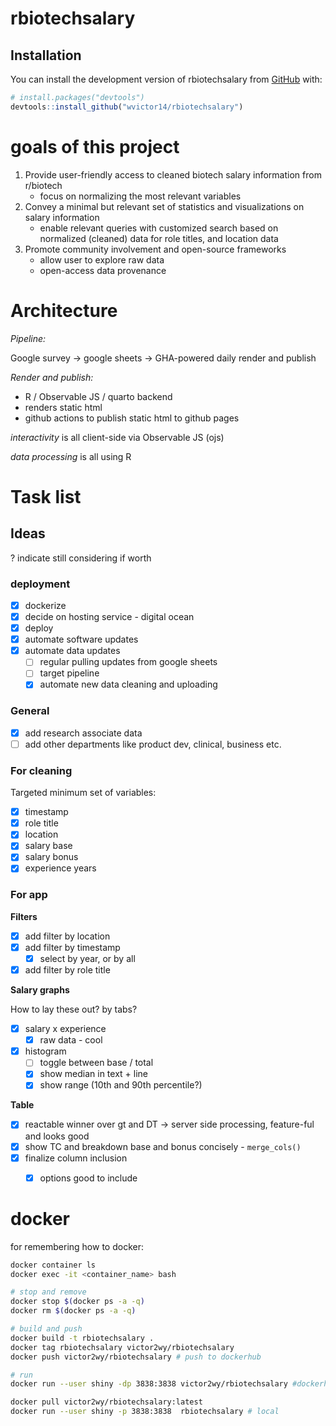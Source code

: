 # rbiotechsalary

<!-- badges: start -->

<!-- badges: end -->

## Installation

You can install the development version of rbiotechsalary from [GitHub](https://github.com/) with:

``` r
# install.packages("devtools")
devtools::install_github("wvictor14/rbiotechsalary")
```
# goals of this project

1. Provide user-friendly access to cleaned biotech salary information from r/biotech
   -  focus on normalizing the most relevant variables
3. Convey a minimal but relevant set of statistics and visualizations on salary information  
    - enable relevant queries with customized search based on normalized (cleaned) data for role titles, and location data  
4. Promote community involvement and open-source frameworks
    - allow user to explore raw data
    - open-access data provenance 

# Architecture

*Pipeline:*

Google survey -> google sheets -> GHA-powered daily render and publish

*Render and publish:*

- R / Observable JS / quarto backend
- renders static html
- github actions to publish static html to github pages 

*interactivity* is all client-side via Observable JS (ojs)

*data processing* is all using R


# Task list

## Ideas

? indicate still considering if worth

### deployment

- [x] dockerize
- [x] decide on hosting service - digital ocean
- [x] deploy
- [x] automate software updates
- [x] automate data updates
    - [ ] regular pulling updates from google sheets 
    - [ ] target pipeline
    - [x] automate new data cleaning and uploading

### General

-   [x] add research associate data
-   [ ] add other departments like product dev, clinical, business etc.

### For cleaning

Targeted minimum set of variables:

-   [x] timestamp
-   [x] role title
-   [x] location
-   [x] salary base
-   [x] salary bonus
-   [x] experience years

### For app

**Filters**

-   [x] add filter by location
-   [x] add filter by timestamp
    -   [x] select by year, or by all
-   [x] add filter by role title

**Salary graphs**

How to lay these out? by tabs?

-   [x] salary x experience
    - [x] raw data - cool
-   [x] histogram
    -   [ ] toggle between base / total
    -   [x] show median in text + line
    -   [x] show range (10th and 90th percentile?)

**Table**

-   [x] reactable winner over gt and DT -> server side processing, feature-ful and looks good
-   [x] show TC and breakdown base and bonus concisely - `merge_cols()`
-   [x] finalize column inclusion
    - [x] options good to include


# docker

for remembering how to docker:

```bash
docker container ls
docker exec -it <container_name> bash

# stop and remove
docker stop $(docker ps -a -q)
docker rm $(docker ps -a -q)

# build and push
docker build -t rbiotechsalary .
docker tag rbiotechsalary victor2wy/rbiotechsalary
docker push victor2wy/rbiotechsalary # push to dockerhub

# run
docker run --user shiny -dp 3838:3838 victor2wy/rbiotechsalary #dockerhub

docker pull victor2wy/rbiotechsalary:latest
docker run --user shiny -p 3838:3838  rbiotechsalary # local
```

